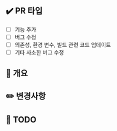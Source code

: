 ## ✔️ PR 타입

- [ ] 기능 추가
- [ ] 버그 수정
- [ ] 의존성, 환경 변수, 빌드 관련 코드 업데이트
- [ ] 기타 사소한 버그 수정

## 📃 개요

## ✏️ 변경사항

## 🫥 TODO
